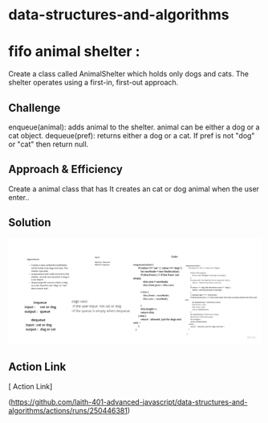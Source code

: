 

# data-structures-and-algorithms

# fifo animal shelter  :
Create a class called AnimalShelter which holds only dogs and cats. The shelter operates using a first-in, first-out approach.

## Challenge
enqueue(animal): adds animal to the shelter. animal can be either a dog or a cat object.
dequeue(pref): returns either a dog or a cat. If pref is not "dog" or "cat" then return null.

## Approach & Efficiency
<!-- What approach did you take? Why? What is the Big O space/time for this approach? -->
Create a animal class that has  It creates an cat or dog animal when the user enter..


## Solution
![whiteboard](../../asset/fifo-animal.jpg)


## Action Link 
[ Action Link]

(https://github.com/laith-401-advanced-javascript/data-structures-and-algorithms/actions/runs/250446381)